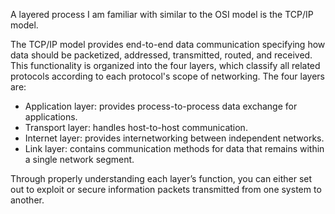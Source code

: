 A layered process I am familiar with similar to the OSI model is the TCP/IP model.

The TCP/IP model provides end-to-end data communication specifying how data should be packetized, addressed, transmitted, routed, and received. This functionality is organized into the four layers, which classify all related protocols according to each protocol's scope of networking. The four layers are:
- Application layer: provides process-to-process data exchange for applications.
- Transport layer: handles host-to-host communication.
- Internet layer: provides internetworking between independent networks.
- Link layer: contains communication methods for data that remains within a single network segment.

Through properly understanding each layer’s function, you can either set out to exploit or secure information packets transmitted from one system to another.